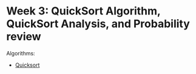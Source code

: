 # Week 3: QuickSort Algorithm, QuickSort Analysis, and Probability review

Algorithms:

- [Quicksort](./quicksort/quicksort.py)
